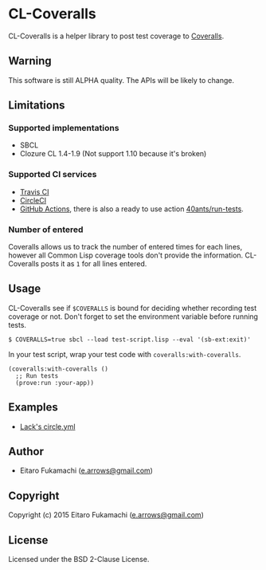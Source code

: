 # CL-Coveralls

CL-Coveralls is a helper library to post test coverage to [Coveralls](https://coveralls.io).

## Warning

This software is still ALPHA quality. The APIs will be likely to change.

## Limitations

### Supported implementations

* SBCL
* Clozure CL 1.4-1.9 (Not support 1.10 because it's broken)

### Supported CI services

* [Travis CI](https://travis-ci.org)
* [CircleCI](https://circleci.com)
* [GitHub Actions](https://docs.github.com/en/actions), there is also
  a ready to use action [40ants/run-tests](https://github.com/40ants/run-tests).

### Number of entered

Coveralls allows us to track the number of entered times for each lines, however all Common Lisp coverage tools don't provide the information. CL-Coveralls posts it as `1` for all lines entered.

## Usage

CL-Coveralls see if `$COVERALLS` is bound for deciding whether recording test coverage or not. Don't forget to set the environment variable before running tests.

```
$ COVERALLS=true sbcl --load test-script.lisp --eval '(sb-ext:exit)'
```

In your test script, wrap your test code with `coveralls:with-coveralls`.

```common-lisp
(coveralls:with-coveralls ()
  ;; Run tests
  (prove:run :your-app))
```

## Examples

* [Lack's circle.yml](https://github.com/fukamachi/lack/blob/master/circle.yml)

## Author

* Eitaro Fukamachi (e.arrows@gmail.com)

## Copyright

Copyright (c) 2015 Eitaro Fukamachi (e.arrows@gmail.com)

## License

Licensed under the BSD 2-Clause License.
